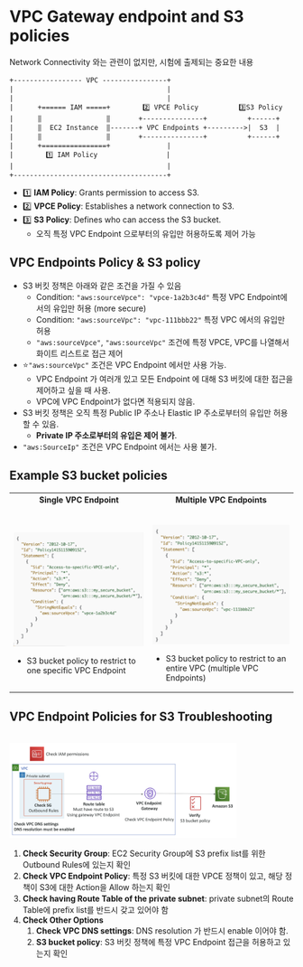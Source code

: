 # VPC Gateway endpoint and S3 policies

Network Connectivity 와는 관련이 없지만, 시험에 출제되는 중요한 내용

```
+----------------- VPC ----------------+
|                                      |
|                                      |
|      +====== IAM =====+        2️⃣ VPCE Policy          3️⃣S3 Policy
|      ‖                ‖       +---------------+          +------+
|      ‖  EC2 Instance  ‖-------+ VPC Endpoints +--------->|  S3  |
|      ‖                ‖       +---------------+          +------+
|      +================+              |
|        1️⃣ IAM Policy                 |
|                                      |
+--------------------------------------+
```

- 1️⃣ **IAM Policy**: Grants permission to access S3.
- 2️⃣ **VPCE Policy**: Establishes a network connection to S3.
- 3️⃣ **S3 Policy**: Defines who can access the S3 bucket.
  - 오직 특정 VPC Endpoint 으로부터의 유입만 허용하도록 제어 가능


## VPC Endpoints Policy & S3 policy

- S3 버킷 정책은 아래와 같은 조건을 가질 수 있음
  - Condition: `"aws:sourceVpce": "vpce-1a2b3c4d"` 특정 VPC Endpoint에서의 유입만 허용 (more secure)
  - Condition: `"aws:sourceVpc": "vpc-111bbb22"` 특정 VPC 에서의 유입만 허용
  - `"aws:sourceVpce"`, `"aws:sourceVpc"` 조건에 특정 VPCE, VPC를 나열해서 화이트 리스트로 접근 제어
- ⭐️`"aws:sourceVpc"` 조건은 VPC Endpoint 에서만 사용 가능.
  - VPC Endpoint 가 여러개 있고 모든 Endpoint 에 대해 S3 버킷에 대한 접근을 제어하고 싶을 때 사용.
  - VPC에 VPC Endpoint가 없다면 적용되지 않음.
- S3 버킷 정책은 오직 특정 Public IP 주소나 Elastic IP 주소로부터의 유입만 허용할 수 있음. 
   - **Private IP 주소로부터의 유입은 제어 불가**. 
- `"aws:SourceIp"` 조건은 VPC Endpoint 에서는 사용 불가. 


## Example S3 bucket policies

<table>
<tr>
<th>Single VPC Endpoint</th>
<th>Multiple VPC Endpoints</th>
</tr>
<tr>
<td>

<br><img src="./img/vpc_endpoints_and_s3_bucket_policy_img1.png" width="100%" /><br>

- S3 bucket policy to restrict to one specific VPC Endpoint

</td>
<td>

<br><img src="./img/vpc_endpoints_and_s3_bucket_policy_img2.png" width="100%" /><br>

- S3 bucket policy to restrict to an entire VPC (multiple VPC Endpoints)

</td>
</tr>
</table>


## VPC Endpoint Policies for S3 Troubleshooting

<br><img src="./img/vpc_endpoints_and_s3_bucket_policy_img3.png" width="80%" /><br>

1. **Check Security Group**: EC2 Security Group에 S3 prefix list를 위한 Outbound Rules에 있는지 확인
2. **Check VPC Endpoint Policy**: 특정 S3 버킷에 대한 VPCE 정책이 있고, 해당 정책이 S3에 대한 Action을 Allow 하는지 확인
3. **Check having Route Table of the private subnet**: private subnet의 Route Table에 prefix list를 반드시 갖고 있어야 함
4. **Check Other Options**
   1. **Check VPC DNS settings**: DNS resolution 가 반드시 enable 이어야 함.
   2. **S3 bucket policy**: S3 버킷 정책에 특정 VPC Endpoint 접근을 허용하고 있는지 확인

